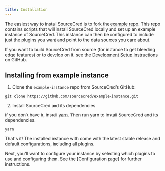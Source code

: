 ```yaml
---
title: Installation
---
```


The easiest way to install SourceCred is to fork the [example repo](https://github.com/sourcecred/example-instance). This repo contains scripts that will install SourceCred locally and set up an example instance of SourceCred. This instance can then be configured to include just the plugins you want and point to the data sources you care about.

If you want to build SourceCred from source (for instance to get bleeding edge features) or to develop on it, see the [Development Setup instructions](https://github.com/sourcecred/sourcecred#development-setup) on GitHub.


## Installing from example instance

1. Clone the `example-instance` repo from SourceCred’s GitHub:

`git clone https://github.com/sourcecred/example-instance.git`

2. Install SourceCred and its dependencies

If you don't have it, install [yarn](https://classic.yarnpkg.com/lang/en/). Then run yarn to install SourceCred and its dependencies.

`yarn` 

That's it! The installed instance with come with the latest stable release and default configurations, including all plugins.


Next, you'll want to configure your instance by selecting which plugins to use and configuring them. See the [Configuration page] for further instructions. 
